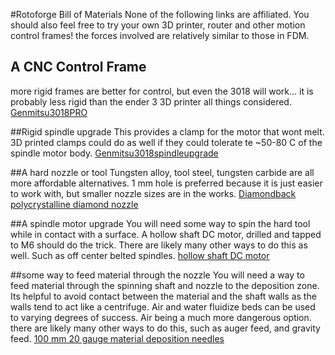 #Rotoforge Bill of Materials
None of the following links are affiliated. You should also feel free to try your own 3D printer, router and other motion control frames! the forces involved are relatively similar to those in FDM.

## A CNC Control Frame
more rigid frames are better for control, but even the 3018 will work... it is probably less rigid than the ender 3 3D printer all things considered.
[Genmitsu3018PRO](https://www.amazon.com/Genmitsu-3018-PRO-Control-Engraving-300x180x45mm/dp/B07P6K9BL3/ref=sr_1_4?crid=22BXAIBHZ7NDS&keywords=genmitsu+CNC+3018&qid=1663449979&sprefix=genmitsu+cnc+301%2Caps%2C378&sr=8-4)

##Rigid spindle upgrade
This provides a clamp for the motor that wont melt. 3D printed clamps could do as well if they could tolerate te ~50-80 C of the spindle motor body.
[Genmitsu3018spindleupgrade](https://www.amazon.com/dp/B091TJRPF1/ref=twister_B0931X95LV?_encoding=UTF8&psc=1)

##A hard nozzle or tool
Tungsten alloy, tool steel, tungsten carbide are all more affordable alternatives. 1 mm hole is preferred because it is just easier to work with, but smaller nozzle sizes are in the works.
[Diamondback polycrystalline diamond nozzle](https://www.amazon.com/dp/B0B3BY8DCF/ref=twister_B09X61NG5S?_encoding=UTF8&psc=1)

##A spindle motor upgrade
You will need some way to spin the hard tool while in contact with a surface. A hollow shaft DC motor, drilled and tapped to M6 should do the trick. There are likely many other ways to do this as well. Such as off center belted spindles.
[hollow shaft DC motor](https://www.amazon.com/Permanent-Electric-Brushed-Adjustable-3000RPM/dp/B07G4GXTP6)

##some way to feed material through the nozzle
You will need a way to feed material through the spinning shaft and nozzle to the deposition zone. Its helpful to avoid contact between the material and the shaft walls as the walls tend to act like a centrifuge. Air and water fluidize beds can be used to varying degrees of success. Air being a much more dangerous option. there are likely many other ways to do this, such as auger feed, and gravity feed. 
[100 mm 20 gauge material deposition needles](https://www.amazon.com/gp/product/B0791VWZZV/ref=ewc_pr_img_1?smid=A35C2NGNUSD9X5&psc=1)


